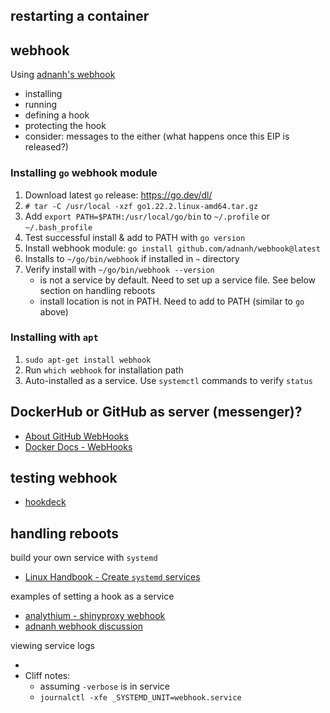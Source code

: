 ## restarting a container

## webhook 

Using [adnanh's webhook](https://github.com/adnanh/webhook)

- installing
- running
- defining a hook
- protecting the hook
- consider: messages to the either (what happens once this EIP is released?)

### Installing `go` webhook module
1. Download latest `go` release: https://go.dev/dl/
2. `# tar -C /usr/local -xzf go1.22.2.linux-amd64.tar.gz`
3. Add `export PATH=$PATH:/usr/local/go/bin` to `~/.profile` or `~/.bash_profile`
4. Test successful install & add to PATH with `go version`
5. Install webhook module: `go install github.com/adnanh/webhook@latest`
6. Installs to `~/go/bin/webhook` if installed in `~` directory
7. Verify install with `~/go/bin/webhook --version`
    - is not a service by default.  Need to set up a service file.  See below section on handling reboots
    - install location is not in PATH.  Need to add to PATH (similar to `go` above)

### Installing with `apt`
1. `sudo apt-get install webhook`
2. Run `which webhook` for installation path
3. Auto-installed as a service. Use `systemctl` commands to verify `status`

## DockerHub or GitHub as server (messenger)?

- [About GitHub WebHooks](https://docs.github.com/en/webhooks-and-events/webhooks/about-webhooks)
- [Docker Docs - WebHooks](https://docs.docker.com/docker-hub/webhooks/)

## testing webhook
- [hookdeck](https://hookdeck.com/)

## handling reboots

build your own service with `systemd`
- [Linux Handbook - Create `systemd` services](https://linuxhandbook.com/create-systemd-services/)

examples of setting a hook as a service
- [analythium - shinyproxy webhook](https://hub.analythium.io/docs/shinyproxy-webhook/)
- [adnanh webhook discussion](https://github.com/adnanh/webhook/discussions/562#discussioncomment-1498404)

viewing service logs
- [](https://github.com/adnanh/webhook/discussions/569)
- Cliff notes:
    - assuming `-verbose` is in service
    - `journalctl -xfe _SYSTEMD_UNIT=webhook.service`
